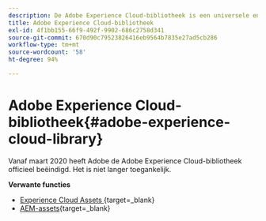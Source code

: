 ```yaml
---
description: De Adobe Experience Cloud-bibliotheek is een universele en gecentraliseerde ervaring voor het opslaan, zoeken en selecteren van assets in Adobe Experience Cloud-oplossingen.
title: Adobe Experience Cloud-bibliotheek
exl-id: 4f1bb155-66f9-492f-9902-686c2758d341
source-git-commit: 670d90c79523826416eb9564b7835e27ad5cb286
workflow-type: tm+mt
source-wordcount: '58'
ht-degree: 94%

---
```


# Adobe Experience Cloud-bibliotheek{#adobe-experience-cloud-library}

Vanaf maart 2020 heeft Adobe de Adobe Experience Cloud-bibliotheek officieel beëindigd. Het is niet langer toegankelijk.

**Verwante functies**

* [ Experience Cloud Assets ](https://experienceleague.adobe.com/docs/core-services/interface/services/assets/experience-cloud-assets.html?lang=nl) {target=_blank}
* [AEM-assets](https://experienceleague.adobe.com/docs/experience-manager-cloud-service/content/assets/home.html?lang=nl){target=_blank}
